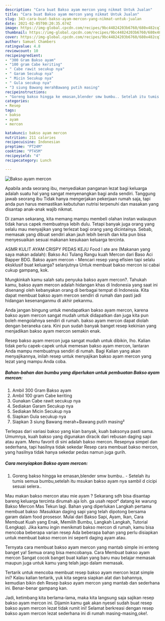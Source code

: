 ```yaml
---
description: "Cara buat Bakso ayam mercon yang nikmat Untuk Jualan"
title: "Cara buat Bakso ayam mercon yang nikmat Untuk Jualan"
slug: 343-cara-buat-bakso-ayam-mercon-yang-nikmat-untuk-jualan
date: 2021-02-05T00:20:35.674Z
image: https://img-global.cpcdn.com/recipes/9bc44824203b6760/680x482cq70/bakso-ayam-mercon-foto-resep-utama.jpg
thumbnail: https://img-global.cpcdn.com/recipes/9bc44824203b6760/680x482cq70/bakso-ayam-mercon-foto-resep-utama.jpg
cover: https://img-global.cpcdn.com/recipes/9bc44824203b6760/680x482cq70/bakso-ayam-mercon-foto-resep-utama.jpg
author: Samuel Chambers
ratingvalue: 4.8
reviewcount: 10
recipeingredient:
- "300 Gram Bakso ayam"
- "100 gram Cabe keriting"
- " Cabe rawit secukup nya"
- " Garam Secukup nya"
- " Micin Secukup nya"
- " Gula secukup nya"
- "3 siung Bawang merahBawang putih masing"
recipeinstructions:
- "Goreng bakso hingga ke emasan,blender smw bumbu.. Setelah itu tumis semua bumbu,setelah itu msukan bakso ayam nya sambil d cicipi sesuai selera.."
categories:
- Resep
tags:
- bakso
- ayam
- mercon

katakunci: bakso ayam mercon 
nutrition: 211 calories
recipecuisine: Indonesian
preptime: "PT24M"
cooktime: "PT45M"
recipeyield: "4"
recipecategory: Lunch

---
```



![Bakso ayam mercon](https://img-global.cpcdn.com/recipes/9bc44824203b6760/680x482cq70/bakso-ayam-mercon-foto-resep-utama.jpg)

Apabila anda seorang ibu, menyediakan panganan lezat bagi keluarga adalah suatu hal yang sangat menyenangkan bagi anda sendiri. Tanggung jawab seorang ibu Tidak hanya mengerjakan pekerjaan rumah saja, tapi anda pun harus memastikan kebutuhan nutrisi terpenuhi dan masakan yang disantap anak-anak wajib nikmat.

Di zaman  sekarang, kita memang mampu membeli olahan instan walaupun tidak harus capek membuatnya lebih dulu. Tetapi banyak juga orang yang selalu mau menyajikan yang terlezat bagi orang yang dicintainya. Sebab, memasak yang dibuat sendiri akan jauh lebih bersih dan kita pun bisa menyesuaikan sesuai makanan kesukaan keluarga tercinta. 

ASMR KULIT AYAM CRISPY PEDAS KEJU Food I ate are (Makanan yang saya makan adalah): Bakso Aci Tulang Rangu kuah Mercon dari Baso Aci Bapper BDG. Bakso ayam mercon - Mencari resep yang efisien tapi selalu eksklusif buat keluarga? selanjutnya Untuk membuat bakso mercon isi cabai cukup gampang, kok.

Mungkinkah kamu salah satu penyuka bakso ayam mercon?. Tahukah kamu, bakso ayam mercon adalah hidangan khas di Indonesia yang saat ini disenangi oleh kebanyakan orang di berbagai tempat di Indonesia. Kita dapat membuat bakso ayam mercon sendiri di rumah dan pasti jadi hidangan kesenanganmu di akhir pekanmu.

Anda jangan bingung untuk mendapatkan bakso ayam mercon, karena bakso ayam mercon sangat mudah untuk didapatkan dan juga kita pun boleh mengolahnya sendiri di rumah. bakso ayam mercon dapat diolah dengan beraneka cara. Kini pun sudah banyak banget resep kekinian yang menjadikan bakso ayam mercon semakin enak.

Resep bakso ayam mercon juga sangat mudah untuk dibikin, lho. Kalian tidak perlu capek-capek untuk memesan bakso ayam mercon, lantaran Anda mampu membuatnya sendiri di rumah. Bagi Kalian yang akan menyajikannya, inilah resep untuk menyajikan bakso ayam mercon yang lezat yang mampu Anda coba.

<!--inarticleads1-->

##### Bahan-bahan dan bumbu yang diperlukan untuk pembuatan Bakso ayam mercon:

1. Ambil 300 Gram Bakso ayam
1. Ambil 100 gram Cabe keriting
1. Gunakan  Cabe rawit secukup nya
1. Sediakan  Garam Secukup nya
1. Sediakan  Micin Secukup nya
1. Siapkan  Gula secukup nya
1. Siapkan 3 siung Bawang merah+Bawang putih masing²


Terlepas dari variasi bakso yang kian banyak, kuah baksonya pasti sama. Umumnya, kuah bakso yang digunakan diracik dari rebusan daging sapi atau ayam. Menu favorit di sini adalah bakso mercon. Resepnya simpel dan sederhana, tapi hasilnya tidak sekedar Resep cara membuat bakso mercon, yang hasilnya tidak hanya sekedar pedas namun juga gurih. 

<!--inarticleads2-->

##### Cara menyiapkan Bakso ayam mercon:

1. Goreng bakso hingga ke emasan,blender smw bumbu.. - Setelah itu tumis semua bumbu,setelah itu msukan bakso ayam nya sambil d cicipi sesuai selera..


Mau makan bakso mercon atau mie ayam ? Sekarang sdh bisa disantap bareng keluarga tercinta dirumah aja loh. ga usah repot² datang ke warung Bakso Mercon Mas Tekun lagi. Bahan yang diperlukan Langkah pertama membuat bakso :Masukkan daging sapi yang telah dipotong bersama garam dalam food prosesor. Mulai dari Bakso Sapi, Ayam, Ikan, Cara Membuat Kuah yang Enak, Memilih Bumbu, Langkah Langkah, Tutorial (Lengkap). Jika kamu ingin menikmati bakso mercon di rumah, kamu bisa mencoba beberapa varian resep Ada beberapa bahan yang perlu disiapkan untuk membuat bakso mercon ini seperti daging ayam atau. 

Ternyata cara membuat bakso ayam mercon yang mantab simple ini enteng banget ya! Semua orang bisa mencobanya. Cara Membuat bakso ayam mercon Sangat cocok banget buat kalian yang baru mau belajar memasak maupun juga untuk kamu yang telah jago dalam memasak.

Tertarik untuk mencoba membuat resep bakso ayam mercon lezat simple ini? Kalau kalian tertarik, yuk kita segera siapkan alat dan bahannya, kemudian bikin deh Resep bakso ayam mercon yang mantab dan sederhana ini. Benar-benar gampang kan. 

Jadi, ketimbang kita berlama-lama, maka kita langsung saja sajikan resep bakso ayam mercon ini. Dijamin kamu gak akan nyesel sudah buat resep bakso ayam mercon lezat tidak rumit ini! Selamat berkreasi dengan resep bakso ayam mercon lezat sederhana ini di rumah masing-masing,oke!.

